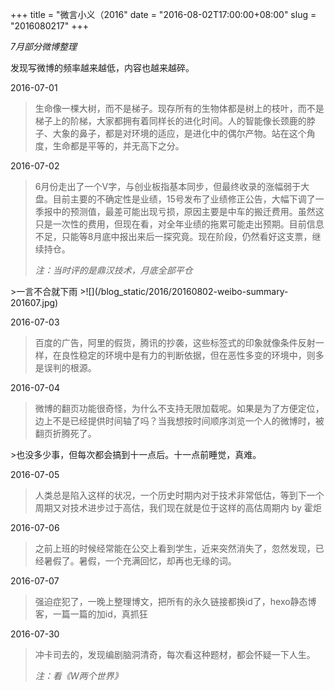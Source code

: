 +++
title = "微言小义（2016"
date = "2016-08-02T17:00:00+08:00"
slug = "2016080217"
+++

*7月部分微博整理*

发现写微博的频率越来越低，内容也越来越碎。

2016-07-01

>生命像一棵大树，而不是梯子。现存所有的生物体都是树上的枝叶，而不是梯子上的阶梯，大家都拥有着同样长的进化时间。人的智能像长颈鹿的脖子、大象的鼻子，都是对环境的适应，是进化中的偶尔产物。站在这个角度，生命都是平等的，并无高下之分。

2016-07-02

>6月份走出了一个V字，与创业板指基本同步，但最终收录的涨幅弱于大盘。目前主要的不确定性是业绩，15号发布了业绩修正公告，大幅下调了一季报中的预测值，最差可能出现亏损，原因主要是中车的搬迁费用。虽然这只是一次性的费用，但现在看，对全年业绩的拖累可能走出预期。目前信息不足，只能等8月底中报出来后一探究竟。现在阶段，仍然看好这支票，继续持仓。
>
>*注：当时评的是鼎汉技术，月底全部平仓*

<p></p>
>一言不合就下雨
>![](/blog_static/2016/20160802-weibo-summary-201607.jpg)

2016-07-03

>百度的广告，阿里的假货，腾讯的抄袭，这些标签式的印象就像条件反射一样，在良性稳定的环境中是有力的判断依据，但在恶性多变的环境中，则多是误判的根源。

2016-07-04

>微博的翻页功能很奇怪，为什么不支持无限加载呢。如果是为了方便定位，边上不是已经提供时间轴了吗？当我想按时间顺序浏览一个人的微博时，被翻页折腾死了。

<p></p>
>也没多少事，但每次都会搞到十一点后。十一点前睡觉，真难。

2016-07-05

>人类总是陷入这样的状况，一个历史时期内对于技术非常低估，等到下一个周期又对技术进步过于高估，我们现在就是位于这样的高估周期内 by 霍炬

2016-07-06

>之前上班的时候经常能在公交上看到学生，近来突然消失了，忽然发现，已经暑假了。暑假，一个充满回忆，却再也无缘的词。

2016-07-07

>强迫症犯了，一晚上整理博文，把所有的永久链接都换id了，hexo静态博客，一篇一篇的加id，真抓狂

2016-07-30

>冲卡司去的，发现编剧脑洞清奇，每次看这种题材，都会怀疑一下人生。
>
>*注：看《W两个世界》*


